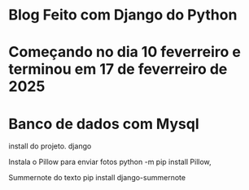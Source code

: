 # Blog Feito com Django do Python
# Começando no dia 10 feverreiro e terminou em 17 de feverreiro de 2025
# Banco de dados com Mysql

install do projeto.
django

Instala o Pillow para enviar fotos
python -m pip install Pillow,

Summernote do texto
pip install django-summernote
